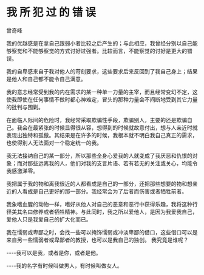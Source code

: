 # 我 所 犯 过 的 错 误

曾奇峰

我的优越感是在拿自己跟弱小者比较之后产生的；与此相应，我曾经分别以自己能够察觉和不能够察觉的方式讨好过强者。比较而言，不能察觉的讨好是更大的错误。

我的自卑感来自于我对他人的苛刻要求，这些要求后来反回到了我自己身上；结果是他人和自己都不能令自己满意。

我的意志经常受到我的内在需求的某一种单一力量的主宰，而且经常变幻不定，这使我即使在任何事情不做时都心神难定，冒头的那种力量会不间断地受到其它力量的批判与围剿。

在面临人际间的危险时，我经常采取欺骗性手段，欺骗别人，主要的还是欺骗自己。我会在最紧张的时候显得很从容，想得到的时候就故意付出，想与人亲近时就表现出独特和孤傲。其结果是在许多的时候，我根本就不明白我自己真正的需求，也使得别人无法面对一个稳定统一的我。

我无法接纳自己的某一部分，所以那些全身心爱我的人就变成了我厌恶和仇恨的对象；而对那些远离我的人，他们对我的支言片语、若有若无的关注或关心，均能令我感激涕零。

我把属于我的物和离我很近的人都看成是自己的一部分，还把那些想要的物和想亲近的人看成是自己更好的那一部分。我经常会为了后者而伤害或者牺牲前者。

我象嗜血腥的动物一样，嗜好从他人对自己的恶意和恶行中获得乐趣，我将这种行径美其名曰修养或者牺牲精神。与此同时，我之所以爱他人，是因为我爱我自己，爱他人只是我爱自己的扩大化而已。

我在懦弱或卑鄙之时，会找一些可以掩饰懦弱或冲淡卑鄙的借口，这些借口可以是来自另一些懦弱者或卑鄙者的教授，也可以是我自己的独创。
我究竟是谁呢？

----我可以是我，或者是你，或者是他。

----我的名字有时候叫做男人，有时候叫做女人。
